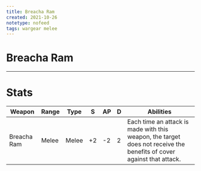 ```yaml
---
title: Breacha Ram
created: 2021-10-26
notetype: nofeed
tags: wargear melee
---
```


# Breacha Ram

---

# Stats

| Weapon      | Range | Type  | S   | AP  | D   | Abilities                                                                                                            |
| ----------- | ----- | ----- | --- | --- | --- | -------------------------------------------------------------------------------------------------------------------- |
| Breacha Ram | Melee | Melee | +2  | -2  | 2   | Each time an attack is made with this weapon, the target does not receive the benefits of cover against that attack. | 